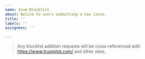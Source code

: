 ```yaml
---
name: Scam Blocklist
about: Notice to users submitting a new issue.
title: ''
labels: ''
assignees: ''

---
```


> Any blocklist addition requests will be cross-referenced with https://www.trustpilot.com/ and other sites.
